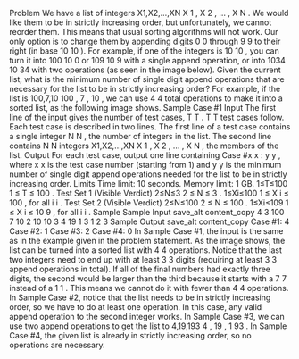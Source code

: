 Problem
We have a list of integers X1,X2,…,XN
X
1
,
X
2
,
…
,
X
N
. We would like them to be in strictly increasing order, but unfortunately, we cannot reorder them. This means that usual sorting algorithms will not work.
Our only option is to change them by appending digits 0
0
 through 9
9
 to their right (in base 10
10
). For example, if one of the integers is 10
10
, you can turn it into 100
10
0
 or 109
10
9
 with a single append operation, or into 1034
10
34
 with two operations (as seen in the image below).
Given the current list, what is the minimum number of single digit append operations that are necessary for the list to be in strictly increasing order?
For example, if the list is 100,7,10
100
,
7
,
10
, we can use 4
4
 total operations to make it into a sorted list, as the following image shows.
Sample Case #1
Input
The first line of the input gives the number of test cases, T
T
. T
T
 test cases follow. Each test case is described in two lines. The first line of a test case contains a single integer N
N
, the number of integers in the list. The second line contains N
N
 integers X1,X2,…,XN
X
1
,
X
2
,
…
,
X
N
, the members of the list.
Output
For each test case, output one line containing Case #x
x
: y
y
, where x
x
 is the test case number (starting from 1) and y
y
 is the minimum number of single digit append operations needed for the list to be in strictly increasing order.
Limits
Time limit: 10 seconds.
Memory limit: 1 GB.
1≤T≤100
1
≤
T
≤
100
.
Test Set 1 (Visible Verdict)
2≤N≤3
2
≤
N
≤
3
.
1≤Xi≤100
1
≤
X
i
≤
100
, for all i
i
.
Test Set 2 (Visible Verdict)
2≤N≤100
2
≤
N
≤
100
.
1≤Xi≤109
1
≤
X
i
≤
10
9
, for all i
i
.
Sample
Sample Input
save_alt
content_copy
4
3
100 7 10
2
10 10
3
4 19 1
3
1 2 3
Sample Output
save_alt
content_copy
Case #1: 4
Case #2: 1
Case #3: 2
Case #4: 0
In Sample Case #1, the input is the same as in the example given in the problem statement. As the image shows, the list can be turned into a sorted list with 4
4
 operations. Notice that the last two integers need to end up with at least 3
3
 digits (requiring at least 3
3
 append operations in total). If all of the final numbers had exactly three digits, the second would be larger than the third because it starts with a 7
7
 instead of a 1
1
. This means we cannot do it with fewer than 4
4
 operations.
In Sample Case #2, notice that the list needs to be in strictly increasing order, so we have to do at least one operation. In this case, any valid append operation to the second integer works.
In Sample Case #3, we can use two append operations to get the list to 4,19,193
4
,
19
,
1
93
.
In Sample Case #4, the given list is already in strictly increasing order, so no operations are necessary.
